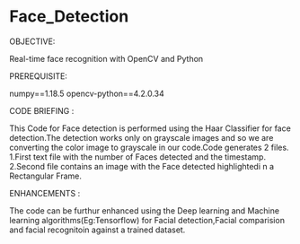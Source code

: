 # Face_Detection

OBJECTIVE: 

Real-time face recognition with OpenCV and Python

PREREQUISITE:

numpy==1.18.5
opencv-python==4.2.0.34

CODE BRIEFING :

This Code for Face detection is performed using the Haar Classifier for face detection.The detection works only on grayscale images and so we are converting the color image to grayscale in our code.Code generates 2 files.
      1.First text file with the number of Faces detected and the timestamp.
      2.Second file contains an image with the Face detected highlightedi n a Rectangular Frame.

ENHANCEMENTS :

The code can be furthur enhanced using the Deep learning and Machine learning algorithms(Eg:Tensorflow) for Facial detection,Facial comparision and facial recognitoin against a trained dataset.
